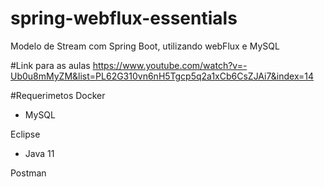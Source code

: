 # spring-webflux-essentials
Modelo de Stream com Spring Boot, utilizando webFlux e MySQL

#Link para as aulas
https://www.youtube.com/watch?v=-Ub0u8mMyZM&list=PL62G310vn6nH5Tgcp5q2a1xCb6CsZJAi7&index=14

#Requerimetos
Docker
   - MySQL

Eclipse
  - Java 11
  
Postman